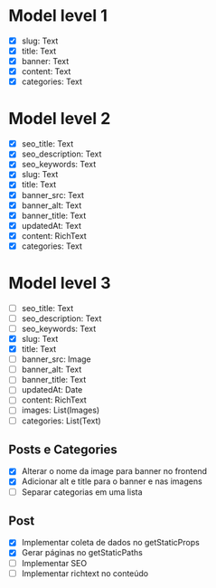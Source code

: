 # Model level 1
- [x] slug: Text
- [x] title: Text
- [x] banner: Text
- [x] content: Text
- [x] categories: Text

# Model level 2
- [x] seo_title: Text
- [x] seo_description: Text
- [x] seo_keywords: Text
- [x] slug: Text
- [x] title: Text
- [x] banner_src: Text
- [x] banner_alt: Text
- [x] banner_title: Text
- [x] updatedAt: Text 
- [x] content: RichText
- [x] categories: Text

# Model level 3
- [ ] seo_title: Text
- [ ] seo_description: Text
- [ ] seo_keywords: Text
- [x] slug: Text
- [x] title: Text
- [ ] banner_src: Image
- [ ] banner_alt: Text
- [ ] banner_title: Text
- [ ] updatedAt: Date 
- [ ] content: RichText
- [ ] images: List(Images)
- [ ] categories: List(Text)

## Posts e Categories
- [x] Alterar o nome da image para banner no frontend
- [x] Adicionar alt e title para o banner e nas imagens
- [ ] Separar categorias em uma lista 

## Post
- [x] Implementar coleta de dados no getStaticProps 
- [x] Gerar páginas no getStaticPaths
- [ ] Implementar SEO
- [ ] Implementar richtext no conteúdo